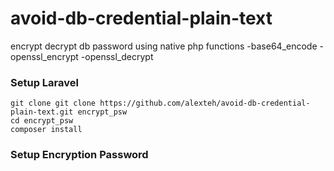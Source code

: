 # avoid-db-credential-plain-text
encrypt decrypt db password using native php functions
-base64_encode
-openssl_encrypt
-openssl_decrypt

### Setup Laravel
```
git clone git clone https://github.com/alexteh/avoid-db-credential-plain-text.git encrypt_psw
cd encrypt_psw
composer install
```

### Setup Encryption Password